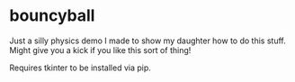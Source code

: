 # bouncyball

Just a silly physics demo I made to show my daughter how to do this stuff. Might give you a kick if you like this sort of thing!

Requires tkinter to be installed via pip.
